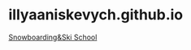 # illyaaniskevych.github.io
[Snowboarding&Ski School](https://illyaaniskevych.github.io/SnowboardingSchool/)
